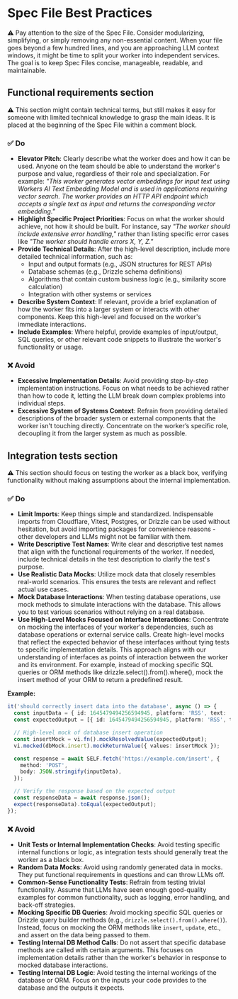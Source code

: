 # Spec File Best Practices

⚠️ Pay attention to the size of the Spec File. Consider modularizing, simplifying, or simply removing any non-essential content. When your file goes beyond a few hundred lines, and you are approaching LLM context windows, it might be time to split your worker into independent services. The goal is to keep Spec Files concise, manageable, readable, and maintainable.

## Functional requirements section

⚠️ This section might contain technical terms, but still makes it easy for someone with limited technical knowledge to grasp the main ideas. It is placed at the beginning of the Spec File within a comment block.

### ✅️ Do

- **Elevator Pitch**: Clearly describe what the worker does and how it can be used. Anyone on the team should be able to understand the worker's purpose and value, regardless of their role and specialization. For example: _"This worker generates vector embeddings for input text using Workers AI Text Embedding Model and is used in applications requiring vector search. The worker provides an HTTP API endpoint which accepts a single text as input and returns the corresponding vector embedding."_
- **Highlight Specific Project Priorities**: Focus on what the worker should achieve, not how it should be built. For instance, say _"The worker should include extensive error handling,"_ rather than listing specific error cases like _"The worker should handle errors X, Y, Z."_
- **Provide Technical Details**: After the high-level description, include more detailed technical information, such as:
  - Input and output formats (e.g., JSON structures for REST APIs)
  - Database schemas (e.g., Drizzle schema definitions)
  - Algorithms that contain custom business logic (e.g., similarity score calculation)
  - Integration with other systems or services
- **Describe System Context**: If relevant, provide a brief explanation of how the worker fits into a larger system or interacts with other components. Keep this high-level and focused on the worker's immediate interactions.
- **Include Examples**: Where helpful, provide examples of input/output, SQL queries, or other relevant code snippets to illustrate the worker's functionality or usage.

### ❌ Avoid

- **Excessive Implementation Details**: Avoid providing step-by-step implementation instructions. Focus on what needs to be achieved rather than how to code it, letting the LLM break down complex problems into individual steps.
- **Excessive System of Systems Context**: Refrain from providing detailed descriptions of the broader system or external components that the worker isn't touching directly. Concentrate on the worker’s specific role, decoupling it from the larger system as much as possible.

## Integration tests section

⚠️ This section should focus on testing the worker as a black box, verifying functionality without making assumptions about the internal implementation.

### ✅️ Do

- **Limit Imports**: Keep things simple and standardized. Indispensable imports from Cloudflare, Vitest, Postgres, or Drizzle can be used without hesitation, but avoid importing packages for convenience reasons - other developers and LLMs might not be familiar with them.
- **Write Descriptive Test Names**: Write clear and descriptive test names that align with the functional requirements of the worker. If needed, include technical details in the test description to clarify the test's purpose.
- **Use Realistic Data Mocks**: Utilize mock data that closely resembles real-world scenarios. This ensures the tests are relevant and reflect actual use cases.
- **Mock Database Interactions**:  When testing database operations, use mock methods to simulate interactions with the database. This allows you to test various scenarios without relying on a real database.
- **Use High-Level Mocks Focused on Interface Interactions**: Concentrate on mocking the interfaces of your worker's dependencies, such as database operations or external service calls. Create high-level mocks that reflect the expected behavior of these interfaces without tying tests to specific implementation details. This approach aligns with our understanding of interfaces as points of interaction between the worker and its environment. For example, instead of mocking specific SQL queries or ORM methods like drizzle.select().from().where(), mock the insert method of your ORM to return a predefined result.

**Example:**

```typescript
it('should correctly insert data into the database', async () => {
  const inputData = { id: 1645479494256594945, platform: 'RSS', text: 'Cryptocurrency theft: $13.9M stolen from South Korean exchange GDAC', };
  const expectedOutput = [{ id: 1645479494256594945, platform: 'RSS', text: 'Cryptocurrency theft: $13.9M stolen from South Korean exchange GDAC' }];

  // High-level mock of database insert operation
  const insertMock = vi.fn().mockResolvedValue(expectedOutput);
  vi.mocked(dbMock.insert).mockReturnValue({ values: insertMock });

  const response = await SELF.fetch('https://example.com/insert', {
    method: 'POST',
    body: JSON.stringify(inputData),
  });

  // Verify the response based on the expected output
  const responseData = await response.json();
  expect(responseData).toEqual(expectedOutput);
});
```

### ❌ Avoid

- **Unit Tests or Internal Implementation Checks**: Avoid testing specific internal functions or logic, as integration tests should generally treat the worker as a black box.
- **Random Data Mocks**: Avoid using randomly generated data in mocks. They put functional requirements in questions and can throw LLMs off.
- **Common-Sense Functionality Tests**: Refrain from testing trivial functionality. Assume that LLMs have seen enough good-quality examples for common functionality, such as logging, error handling, and back-off strategies.
- **Mocking Specific DB Queries**: Avoid mocking specific SQL queries or Drizzle query builder methods (e.g., `drizzle.select().from().where()`). Instead, focus on mocking the ORM methods like `insert`, `update`, etc., and assert on the data being passed to them.
- **Testing Internal DB Method Calls**: Do not assert that specific database methods are called with certain arguments. This focuses on implementation details rather than the worker's behavior in response to mocked database interactions.
- **Testing Internal DB Logic**: Avoid testing the internal workings of the database or ORM. Focus on the inputs your code provides to the database and the outputs it expects.
